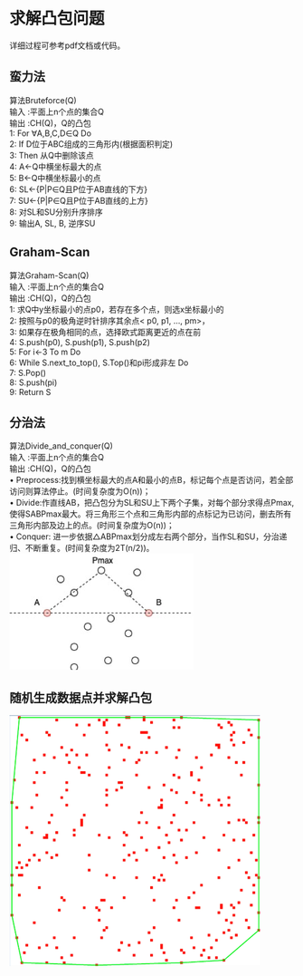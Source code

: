 # 求解凸包问题
详细过程可参考pdf文档或代码。
## 蛮力法
算法Bruteforce(Q)
<br>输入 :平面上n个点的集合Q
<br>输出 :CH(Q)，Q的凸包
<br>1:  For ∀A,B,C,D∈Q Do
<br>2:     If   D位于ABC组成的三角形内(根据面积判定)
<br>3:        Then    从Q中删除该点
<br>4:   A←Q中横坐标最大的点
<br>5:   B←Q中横坐标最小的点
<br>6:   SL←{P|P∈Q且P位于AB直线的下方}
<br>7:   SU←{P|P∈Q且P位于AB直线的上方}
<br>8:   对SL和SU分别升序排序
<br>9:   输出A, SL, B, 逆序SU
## Graham-Scan
算法Graham-Scan(Q)
<br>输入 :平面上n个点的集合Q
<br>输出 :CH(Q)，Q的凸包
<br>1:  求Q中y坐标最小的点p0，若存在多个点，则选x坐标最小的
<br>2:  按照与p0的极角逆时针排序其余点< p0, p1, …, pm>，
<br>3:  如果存在极角相同的点，选择欧式距离更近的点在前
<br>4:   S.push(p0), S.push(p1), S.push(p2)
<br>5:   For i←3 To m Do
<br>6:      While S.next_to_top(), S.Top()和pi形成非左 Do
<br>7:         S.Pop()
<br>8:         S.push(pi)
<br>9:   Return S
## 分治法
算法Divide_and_conquer(Q)
<br>输入 :平面上n个点的集合Q
<br>输出 :CH(Q)，Q的凸包
<br>•	Preprocess:找到横坐标最大的点A和最小的点B，标记每个点是否访问，若全部访问则算法停止。(时间复杂度为O(n))；
<br>•	Divide:作直线AB，把凸包分为SL和SU上下两个子集，对每个部分求得点Pmax,使得SABPmax最大。将三角形三个点和三角形内部的点标记为已访问，删去所有三角形内部及边上的点。(时间复杂度为O(n))；
<br>•	Conquer: 进一步依据△ABPmax划分成左右两个部分，当作SL和SU，分治递归、不断重复。(时间复杂度为2T(n/2))。
![](https://github.com/HuiyanWen/convex_hull/blob/master/divide.png)

## 随机生成数据点并求解凸包
![](https://github.com/HuiyanWen/convex_hull/blob/master/%E5%9B%BE%E7%89%87%201.png)
